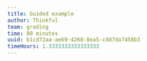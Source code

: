 ```yaml
---
title: Guided example
author: Thinkful
team: grading
time: 80 minutes
uuid: b1cd72aa-ae69-4268-8ea5-cdd7da7458b3
timeHours: 1.3333333333333333
---
```


<jupyter notebook-name="6.2.4 What can we learn from a network A guided example" course-code="DSBC"/>
